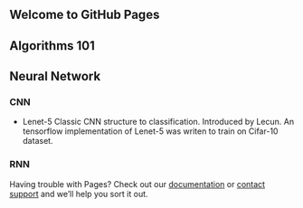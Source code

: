 ## Welcome to GitHub Pages

## Algorithms 101

## Neural Network

### CNN

- Lenet-5
    Classic CNN structure to classification. Introduced by Lecun. 
    An tensorflow implementation of Lenet-5 was writen to train on Cifar-10 dataset. 

### RNN



Having trouble with Pages? Check out our [documentation](https://help.github.com/categories/github-pages-basics/) or [contact support](https://github.com/contact) and we’ll help you sort it out.
